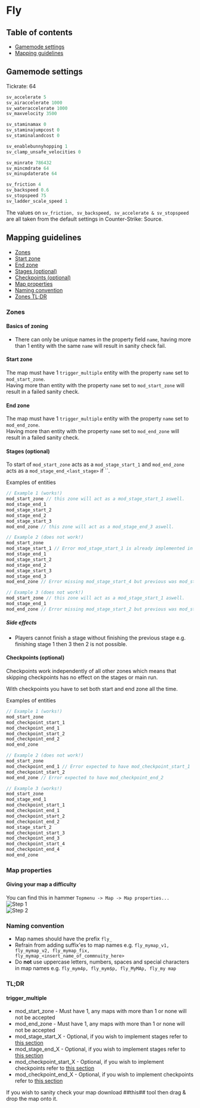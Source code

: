# Fly

## Table of contents
- [Gamemode settings](#gamemode-settings)
- [Mapping guidelines](#mapping-guidelines)

## Gamemode settings
Tickrate: 64  
```CPP
sv_accelerate 5
sv_airaccelerate 1000
sv_wateraccelerate 1000
sv_maxvelocity 3500

sv_staminamax 0
sv_staminajumpcost 0
sv_staminalandcost 0

sv_enablebunnyhopping 1
sv_clamp_unsafe_velocities 0

sv_minrate 786432
sv_mincmdrate 64
sv_minupdaterate 64

sv_friction 4
sv_backspeed 0.6
sv_stopspeed 75
sv_ladder_scale_speed 1
```

The values on `sv_friction, sv_backspeed, sv_accelerate & sv_stopspeed` are all taken from the default settings in Counter-Strike: Source.
## Mapping guidelines
- [Zones](#zones)
- [Start zone](#start-zone)
- [End zone](#end-zone)
- [Stages (optional)](#stages-(optional))
- [Checkpoints (optional)](#checkpoints-(optional))
- [Map properties](#map-properties)
- [Naming convention](#naming-convention)
- [Zones TL;DR](#tl;dr)

### Zones
#### Basics of zoning
- There can only be unique names in the property field `name`, having more than 1 entity with the same `name` will result in sanity check fail.

#### Start zone
The map must have 1 `trigger_multiple` entity with the property `name` set to `mod_start_zone`.  
Having more than entity with the property `name` set to `mod_start_zone` will result in a failed sanity check.  

#### End zone
The map must have 1 `trigger_multiple` entity with the property `name` set to `mod_end_zone`.  
Having more than entity with the property `name` set to `mod_end_zone` will result in a failed sanity check.  

#### Stages (optional)
To start of `mod_start_zone` acts as a `mod_stage_start_1` and `mod_end_zone` acts as a `mod_stage_end_<last_stage>` if ``.  

Examples of entities
```CPP
// Example 1 (works!)
mod_start_zone // this zone will act as a mod_stage_start_1 aswell.
mod_stage_end_1
mod_stage_start_2
mod_stage_end_2
mod_stage_start_3
mod_end_zone // this zone will act as a mod_stage_end_3 aswell.

// Example 2 (does not work!)
mod_start_zone
mod_stage_start_1 // Error mod_stage_start_1 is already implemented in mod_start_zone
mod_stage_end_1
mod_stage_start_2
mod_stage_end_2
mod_stage_start_3
mod_stage_end_3
mod_end_zone // Error missing mod_stage_start_4 but previous was mod_stage_end_3

// Example 3 (does not work!)
mod_start_zone // this zone will act as a mod_stage_start_1 aswell.
mod_stage_end_1
mod_end_zone // Error missing mod_stage_start_2 but previous was mod_stage_end_1
```

##### Side effects
- Players cannot finish a stage without finishing the previous stage e.g. finishing stage 1 then 3 then 2 is not possible.

#### Checkpoints (optional)
Checkpoints work independently of all other zones which means that skipping checkpoints has no effect on the stages or main run.  

With checkpoints you have to set both start and end zone all the time.

Examples of entities
```CPP
// Example 1 (works!)
mod_start_zone
mod_checkpoint_start_1
mod_checkpoint_end_1
mod_checkpoint_start_2
mod_checkpoint_end_2
mod_end_zone

// Example 2 (does not work!)
mod_start_zone
mod_checkpoint_end_1 // Error expected to have mod_checkpoint_start_1
mod_checkpoint_start_2
mod_end_zone // Error expected to have mod_checkpoint_end_2

// Example 3 (works!)
mod_start_zone
mod_stage_end_1
mod_checkpoint_start_1
mod_checkpoint_end_1
mod_checkpoint_start_2
mod_checkpoint_end_2
mod_stage_start_2
mod_checkpoint_start_3
mod_checkpoint_end_3
mod_checkpoint_start_4
mod_checkpoint_end_4
mod_end_zone
```

### Map properties
#### Giving your map a difficulty
You can find this in hammer `Topmenu -> Map -> Map properties...`  
![Step 1  ](http://i.imgur.com/biu9Ipf.png)  
![Step 2  ](http://i.imgur.com/9DTt3yR.png)  

### Naming convention
- Map names should have the prefix `fly_`
- Refrain from adding suffix'es to map names e.g. `fly_mymap_v1, fly_mymap_v2, fly_mymap_fix, fly_mymap_<insert_name_of_commnuity_here>`
- Do **not** use uppercase letters, numbers, spaces and special characters in map names e.g. `fly_mym4p, fly_mym$p, fly_MyMAp, fly_my map`

### TL;DR
#### trigger_multiple
- mod_start_zone - Must have 1, any maps with more than 1 or none will not be accepted
- mod_end_zone - Must have 1, any maps with more than 1 or none will not be accepted
- mod_stage_start_X - Optional, if you wish to implement stages refer to [this section](#stages-(optional))
- mod_stage_end_X - Optional, if you wish to implement stages refer to [this section](#stages-(optional))
- mod_checkpoint_start_X - Optional, if you wish to implement checkpoints refer to [this section](#checkpoints-(optional))
- mod_checkpoint_end_X - Optional, if you wish to implement checkpoints refer to [this section](#checkpoints-(optional))

If you wish to sanity check your map download ##this## tool then drag & drop the map onto it.
